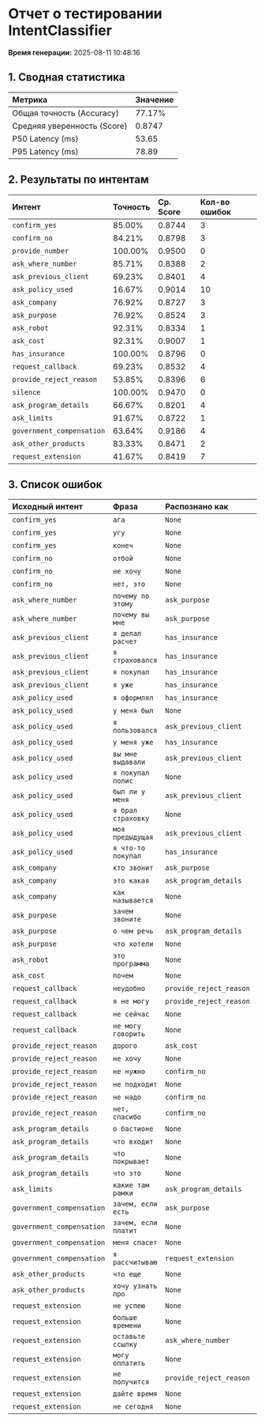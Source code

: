 # Отчет о тестировании IntentClassifier
**Время генерации:** 2025-08-11 10:48:16

## 1. Сводная статистика

| Метрика | Значение |
|:---|:---|
| Общая точность (Accuracy) | 77.17% |
| Средняя уверенность (Score) | 0.8747 |
| P50 Latency (ms) | 53.65 |
| P95 Latency (ms) | 78.89 |

## 2. Результаты по интентам

| Интент | Точность | Ср. Score | Кол-во ошибок |
|:---|:---|:---|:---|
| `confirm_yes` | 85.00% | 0.8744 | 3 |
| `confirm_no` | 84.21% | 0.8798 | 3 |
| `provide_number` | 100.00% | 0.9500 | 0 |
| `ask_where_number` | 85.71% | 0.8388 | 2 |
| `ask_previous_client` | 69.23% | 0.8401 | 4 |
| `ask_policy_used` | 16.67% | 0.9014 | 10 |
| `ask_company` | 76.92% | 0.8727 | 3 |
| `ask_purpose` | 76.92% | 0.8524 | 3 |
| `ask_robot` | 92.31% | 0.8334 | 1 |
| `ask_cost` | 92.31% | 0.9007 | 1 |
| `has_insurance` | 100.00% | 0.8796 | 0 |
| `request_callback` | 69.23% | 0.8532 | 4 |
| `provide_reject_reason` | 53.85% | 0.8396 | 6 |
| `silence` | 100.00% | 0.9470 | 0 |
| `ask_program_details` | 66.67% | 0.8201 | 4 |
| `ask_limits` | 91.67% | 0.8722 | 1 |
| `government_compensation` | 63.64% | 0.9186 | 4 |
| `ask_other_products` | 83.33% | 0.8471 | 2 |
| `request_extension` | 41.67% | 0.8419 | 7 |

## 3. Список ошибок

| Исходный интент | Фраза | Распознано как | Score |
|:---|:---|:---|:---|
| `confirm_yes` | `ага` | `None` | 0.0000 |
| `confirm_yes` | `угу` | `None` | 0.0000 |
| `confirm_yes` | `конеч` | `None` | 0.0000 |
| `confirm_no` | `отбой` | `None` | 0.0000 |
| `confirm_no` | `не хочу` | `None` | 0.0000 |
| `confirm_no` | `нет, это` | `None` | 0.0000 |
| `ask_where_number` | `почему по этому` | `ask_purpose` | 0.8222 |
| `ask_where_number` | `почему вы мне` | `ask_purpose` | 0.7862 |
| `ask_previous_client` | `я делал расчет` | `has_insurance` | 0.7971 |
| `ask_previous_client` | `я страховался` | `has_insurance` | 0.9234 |
| `ask_previous_client` | `я покупал` | `has_insurance` | 0.8144 |
| `ask_previous_client` | `я уже` | `has_insurance` | 0.8251 |
| `ask_policy_used` | `я оформлял` | `has_insurance` | 0.8658 |
| `ask_policy_used` | `у меня был` | `None` | 0.0000 |
| `ask_policy_used` | `я пользовался` | `ask_previous_client` | 0.8473 |
| `ask_policy_used` | `у меня уже` | `has_insurance` | 0.8887 |
| `ask_policy_used` | `вы мне выдавали` | `ask_previous_client` | 0.8042 |
| `ask_policy_used` | `я покупал полис` | `None` | 0.0000 |
| `ask_policy_used` | `был ли у меня` | `ask_previous_client` | 0.8613 |
| `ask_policy_used` | `я брал страховку` | `None` | 0.0000 |
| `ask_policy_used` | `моя предыдущая` | `ask_previous_client` | 0.8297 |
| `ask_policy_used` | `я что-то покупал` | `has_insurance` | 0.7817 |
| `ask_company` | `кто звонит` | `ask_purpose` | 0.8654 |
| `ask_company` | `это какая` | `ask_program_details` | 0.8488 |
| `ask_company` | `как называется` | `None` | 0.0000 |
| `ask_purpose` | `зачем звоните` | `None` | 0.0000 |
| `ask_purpose` | `о чем речь` | `ask_program_details` | 0.9055 |
| `ask_purpose` | `что хотели` | `None` | 0.0000 |
| `ask_robot` | `это программа` | `None` | 0.0000 |
| `ask_cost` | `почем` | `None` | 0.0000 |
| `request_callback` | `неудобно` | `provide_reject_reason` | 0.8208 |
| `request_callback` | `я не могу` | `provide_reject_reason` | 0.8283 |
| `request_callback` | `не сейчас` | `None` | 0.0000 |
| `request_callback` | `не могу говорить` | `None` | 0.0000 |
| `provide_reject_reason` | `дорого` | `ask_cost` | 0.8602 |
| `provide_reject_reason` | `не хочу` | `None` | 0.0000 |
| `provide_reject_reason` | `не нужно` | `confirm_no` | 0.8222 |
| `provide_reject_reason` | `не подходит` | `None` | 0.0000 |
| `provide_reject_reason` | `не надо` | `confirm_no` | 0.8552 |
| `provide_reject_reason` | `нет, спасибо` | `confirm_no` | 0.8325 |
| `ask_program_details` | `о бастионе` | `None` | 0.0000 |
| `ask_program_details` | `что входит` | `None` | 0.0000 |
| `ask_program_details` | `что покрывает` | `None` | 0.0000 |
| `ask_program_details` | `что это` | `None` | 0.0000 |
| `ask_limits` | `какие там рамки` | `ask_program_details` | 0.7855 |
| `government_compensation` | `зачем, если есть` | `ask_purpose` | 0.8345 |
| `government_compensation` | `зачем, если платит` | `None` | 0.0000 |
| `government_compensation` | `меня спасет` | `None` | 0.0000 |
| `government_compensation` | `я рассчитываю` | `request_extension` | 0.7899 |
| `ask_other_products` | `что еще` | `None` | 0.0000 |
| `ask_other_products` | `хочу узнать про` | `None` | 0.0000 |
| `request_extension` | `не успею` | `None` | 0.0000 |
| `request_extension` | `больше времени` | `None` | 0.0000 |
| `request_extension` | `оставьте ссылку` | `ask_where_number` | 0.7723 |
| `request_extension` | `могу оплатить` | `None` | 0.0000 |
| `request_extension` | `не получится` | `provide_reject_reason` | 0.8329 |
| `request_extension` | `дайте время` | `None` | 0.0000 |
| `request_extension` | `не сегодня` | `None` | 0.0000 |
